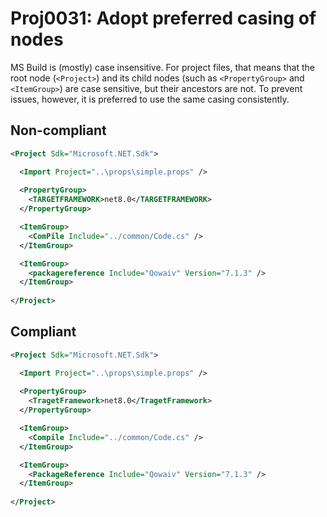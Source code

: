 # Proj0031: Adopt preferred casing of nodes
MS Build is (mostly) case insensitive. For project files, that means that the
root node (`<Project>`) and its child nodes (such as `<PropertyGroup>` and
`<ItemGroup>`) are case sensitive, but their ancestors are not. To prevent
issues, however, it is preferred to use the same casing consistently.

## Non-compliant
``` XML
<Project Sdk="Microsoft.NET.Sdk">

  <Import Project="..\props\simple.props" />
  
  <PropertyGroup>
    <TARGETFRAMEWORK>net8.0</TARGETFRAMEWORK>
  </PropertyGroup>

  <ItemGroup>
    <ComPile Include="../common/Code.cs" />
  </ItemGroup>

  <ItemGroup>
    <packagereference Include="Qowaiv" Version="7.1.3" />
  </ItemGroup>
  
</Project>
```

## Compliant
``` XML
<Project Sdk="Microsoft.NET.Sdk">

  <Import Project="..\props\simple.props" />
  
  <PropertyGroup>
    <TragetFramework>net8.0</TragetFramework>
  </PropertyGroup>

  <ItemGroup>
    <Compile Include="../common/Code.cs" />
  </ItemGroup>

  <ItemGroup>
    <PackageReference Include="Qowaiv" Version="7.1.3" />
  </ItemGroup>
  
</Project>
```